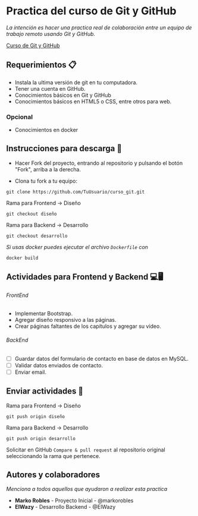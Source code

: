 # Practica del curso de Git y GitHub

*La intención es hacer una practica real de colaboración entre un equipo de trabajo remoto usando Git y GitHub.*

[Curso de Git y GitHub](https://pages.github.com/)

## Requerimientos 📋
- Instala la ultima versión de git en tu computadora.
- Tener una cuenta en GitHub.
- Conocimientos básicos en Git y GitHub
- Conocimientos básicos en HTML5 o CSS, entre otros para web.

### Opcional

- Conocimientos en docker

## Instrucciones para descarga 🔧
- Hacer Fork del proyecto, entrando al repositorio y pulsando el botón "Fork", arriba a la derecha. 

- Clona tu fork a tu equipo:
```
git clone https://github.com/TuUsuario/curso_git.git
```
Rama para Frontend -> Diseño

```git checkout diseño```

Rama para Backend -> Desarrollo

```git checkout desarrollo```

*Si usas docker puedes ejecutar el archivo `Dockerfile` con*

```docker build```

## Actividades para Frontend y Backend 💻🖥

###### FrontEnd
- Implementar Bootstrap.
- Agregar diseño responsivo a las páginas.
- Crear páginas faltantes de los capítulos y agregar su vídeo.

###### BackEnd

- [ ] Guardar datos del formulario de contacto en base de datos en MySQL.
- [ ] Validar datos enviados de contacto.
- [ ] Enviar email.

## Enviar actividades 🚀

Rama para Frontend -> Diseño

```git push origin diseño```

Rama para Backend -> Desarrollo

```git push origin desarrollo```

Solicitar en GitHub ```Compare & pull request``` al repositorio original seleccionando la rama que pertenece.


## Autores y colaboradores
*Menciona a todos aquellos que ayudaron a realizar esta practica*
- **Marko Robles** - Proyecto Inicial - @markorobles
- **ElWazy** - Desarrollo Backend - @ElWazy
